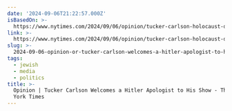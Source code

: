 ```yaml
---
date: '2024-09-06T21:22:57.000Z'
isBasedOn: >-
  https://www.nytimes.com/2024/09/06/opinion/tucker-carlson-holocaust-denial.html
link: >-
  https://www.nytimes.com/2024/09/06/opinion/tucker-carlson-holocaust-denial.html
slug: >-
  2024-09-06-opinion-or-tucker-carlson-welcomes-a-hitler-apologist-to-his-show-the-new-york-times
tags:
  - jewish
  - media
  - politics
title: >-
  Opinion | Tucker Carlson Welcomes a Hitler Apologist to His Show - The New
  York Times
---
```

 
